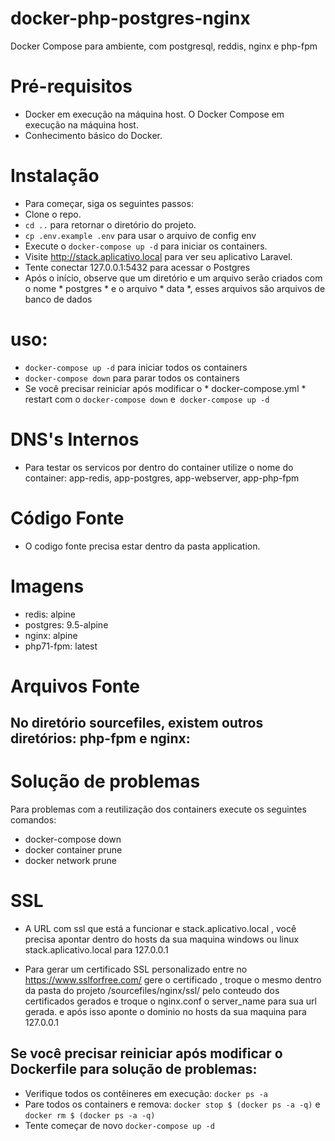 # docker-php-postgres-nginx
Docker Compose para ambiente, com postgresql, reddis, nginx e php-fpm

# Pré-requisitos
* Docker em execução na máquina host.
O Docker Compose em execução na máquina host.
* Conhecimento básico do Docker.

# Instalação
+ Para começar, siga os seguintes passos:
+ Clone o repo.
+ `cd ..` para retornar o diretório do projeto.
+ `cp .env.example .env` para usar o arquivo de config env
+ Execute o `docker-compose up -d` para iniciar os containers.
+ Visite http://stack.aplicativo.local para ver seu aplicativo Laravel.
+ Tente conectar 127.0.0.1:5432 para acessar o Postgres
+ Após o início, observe que um diretório e um arquivo serão criados com o nome * postgres * e o arquivo * data *, esses arquivos são arquivos de banco de dados

# uso:
+ `docker-compose up -d` para iniciar todos os containers
+ `docker-compose down` para parar todos os containers
+ Se você precisar reiniciar após modificar o * docker-compose.yml * restart com o `docker-compose down` e` docker-compose up -d`

# DNS's Internos
- Para testar os servicos por dentro do container utilize o nome do container: app-redis, app-postgres, app-webserver, app-php-fpm

# Código Fonte
- O codigo fonte precisa estar dentro da pasta application.

# Imagens
+ redis: alpine
+ postgres: 9.5-alpine
+ nginx: alpine
+ php71-fpm: latest

# Arquivos Fonte

## No diretório sourcefiles, existem outros diretórios: php-fpm e nginx:

# Solução de problemas
Para problemas com a reutilização dos containers execute os seguintes comandos:
- docker-compose down
- docker container prune
- docker network prune

# SSL
- A URL com ssl que está a funcionar e stack.aplicativo.local , você precisa apontar dentro do hosts da sua maquina windows ou linux stack.aplicativo.local para 127.0.0.1

- Para gerar um certificado SSL personalizado entre no https://www.sslforfree.com/ gere o certificado , troque o mesmo dentro da pasta do projeto /sourcefiles/nginx/ssl/ pelo conteudo dos certificados gerados e troque o nginx.conf o server_name para sua url gerada.
e após isso aponte o dominio no hosts da sua maquina para 127.0.0.1

## Se você precisar reiniciar após modificar o Dockerfile para solução de problemas:
+ Verifique todos os contêineres em execução: `docker ps -a`
+ Pare todos os containers e remova: `docker stop $ (docker ps -a -q)` e `docker rm $ (docker ps -a -q)`
+ Tente começar de novo `docker-compose up -d`
